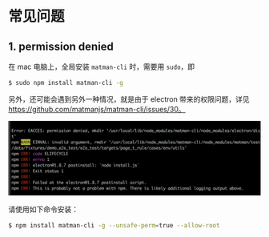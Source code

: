 # 常见问题


## 1. permission denied


在 mac 电脑上，全局安装 `matman-cli` 时，需要用 `sudo`，即

```bash
$ sudo npm install matman-cli -g
```

另外，还可能会遇到另外一种情况，就是由于 electron 带来的权限问题，详见 https://github.com/matmanjs/matman-cli/issues/30。

![](./img/electron-permission.png)

请使用如下命令安装：

```bash
$ npm install matman-cli -g --unsafe-perm=true --allow-root
```
